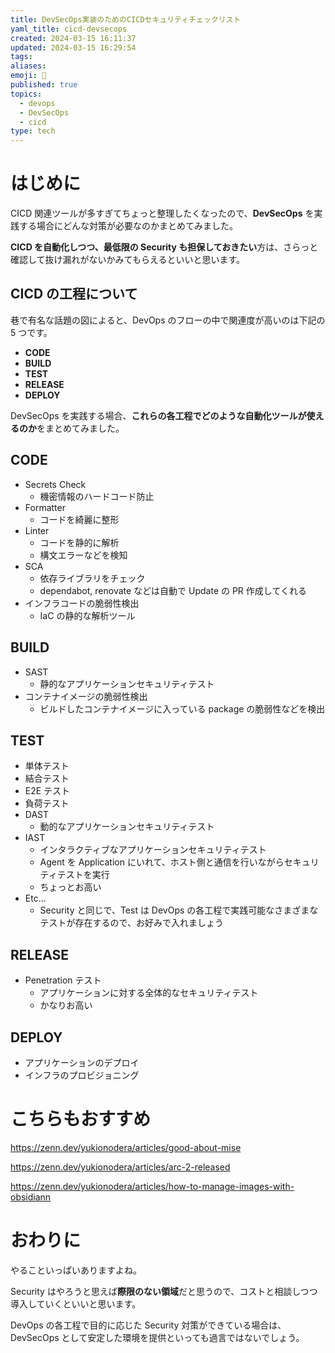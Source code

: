 ```yaml
---
title: DevSecOps実装のためのCICDセキュリティチェックリスト
yaml_title: cicd-devsecops
created: 2024-03-15 16:11:37
updated: 2024-03-15 16:29:54
tags: 
aliases: 
emoji: 💭
published: true
topics:
  - devops
  - DevSecOps
  - cicd
type: tech
---
```


# はじめに

CICD 関連ツールが多すぎてちょっと整理したくなったので、**DevSecOps** を実践する場合にどんな対策が必要なのかまとめてみました。

**CICD を自動化しつつ、最低限の Security も担保しておきたい**方は、さらっと確認して抜け漏れがないかみてもらえるといいと思います。

## CICD の工程について

巷で有名な話題の図によると、DevOps のフローの中で関連度が高いのは下記の 5 つです。

- **CODE**
- **BUILD**
- **TEST**
- **RELEASE**
- **DEPLOY**

DevSecOps を実践する場合、**これらの各工程でどのような自動化ツールが使えるのか**をまとめてみました。

## CODE

- Secrets Check
	- 機密情報のハードコード防止
- Formatter
	- コードを綺麗に整形
- Linter
	- コードを静的に解析
	- 構文エラーなどを検知
- SCA
	- 依存ライブラリをチェック
	- dependabot, renovate などは自動で Update の PR 作成してくれる
- インフラコードの脆弱性検出
	- IaC の静的な解析ツール

## BUILD

- SAST
	- 静的なアプリケーションセキュリティテスト
- コンテナイメージの脆弱性検出
	- ビルドしたコンテナイメージに入っている package の脆弱性などを検出

## TEST

- 単体テスト
- 結合テスト
- E2E テスト
- 負荷テスト
- DAST
	- 動的なアプリケーションセキュリティテスト
- IAST
	- インタラクティブなアプリケーションセキュリティテスト
	- Agent を Application にいれて、ホスト側と通信を行いながらセキュリティテストを実行
	- ちょっとお高い
- Etc...
	- Security と同じで、Test は DevOps の各工程で実践可能なさまざまなテストが存在するので、お好みで入れましょう

## RELEASE

- Penetration テスト
	- アプリケーションに対する全体的なセキュリティテスト
	- かなりお高い

## DEPLOY

- アプリケーションのデプロイ
- インフラのプロビジョニング

# こちらもおすすめ

https://zenn.dev/yukionodera/articles/good-about-mise

https://zenn.dev/yukionodera/articles/arc-2-released

https://zenn.dev/yukionodera/articles/how-to-manage-images-with-obsidiann

# おわりに

やることいっぱいありますよね。

Security はやろうと思えば**際限のない領域**だと思うので、コストと相談しつつ導入していくといいと思います。

DevOps の各工程で目的に応じた Security 対策ができている場合は、DevSecOps として安定した環境を提供といっても過言ではないでしょう。
